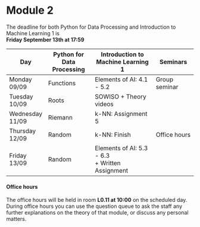 
# Module 2

The deadline for both Python for Data Processing and Introduction to Machine Learning 1 is<br>**Friday September 13th at 17:59**

| Day                | Python for<br>Data Processing | Introduction to<br>Machine Learning 1 | Seminars                                                           |
|--------------------|-------------------------------|---------------------------------------|--------------------------------------------------------------------|
| Monday<br>09/09    | Functions                     | Elements of AI: 4.1 - 5.2             | Group seminar                                                      |
| Tuesday<br>10/09   | Roots                         | SOWISO + Theory videos                |                                                                    |
| Wednesday<br>11/09 | Riemann                       | k-NN: Assignment 5                    |                                                                    |
| Thursday<br>12/09  | Random                        | k-NN: Finish                          | Office hours                                                       |
| Friday<br>13/09    | Random                        | Elements of AI: 5.3 - 6.3<br>+ Written Assignment |                                                        |



#### Office hours

The office hours will be held in room **L0.11 at 10:00** on the scheduled day. During office hours you can use the question queue to ask the staff any further explanations on the theory of that module, or discuss any personal matters.

